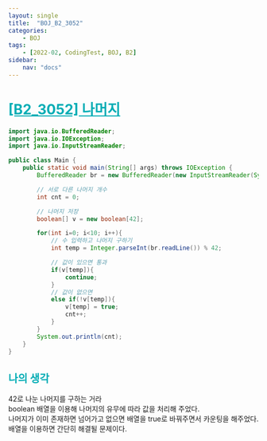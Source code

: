 ```yaml
---
layout: single
title:  "BOJ_B2_3052"
categories: 
    - BOJ
tags: 
    - [2022-02, CodingTest, BOJ, B2]
sidebar:
    nav: "docs"
---
```


# <b><a style="color:#00adb5" href="https://www.acmicpc.net/problem/3052" target=_blank>[B2_3052] 나머지</a></b>

```java
import java.io.BufferedReader;
import java.io.IOException;
import java.io.InputStreamReader;

public class Main {
    public static void main(String[] args) throws IOException {
        BufferedReader br = new BufferedReader(new InputStreamReader(System.in));

        // 서로 다른 나머지 개수
        int cnt = 0;

        // 나머지 저장
        boolean[] v = new boolean[42];

        for(int i=0; i<10; i++){
            // 수 입력하고 나머지 구하기
            int temp = Integer.parseInt(br.readLine()) % 42;

            // 값이 있으면 통과
            if(v[temp]){
                continue;
            }
            // 값이 없으면
            else if(!v[temp]){
                v[temp] = true;
                cnt++;
            }
        }
        System.out.println(cnt);
    }
}
```


## <b><a style="color:#00adb5">나의 생각</a></b>
42로 나눈 나머지를 구하는 거라 <br>
boolean 배열을 이용해 나머지의 유무에 따라 값을 처리해 주었다.<br>
나머지가 이미 존재하면 넘어가고 없으면 배열을 true로 바꿔주면서 카운팅을 해주었다.<br>
배열을 이용하면 간단히 해결될 문제이다.
